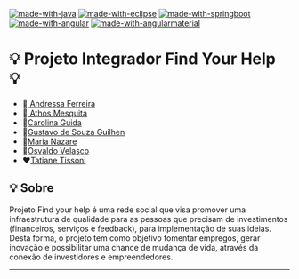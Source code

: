 [![made-with-java](https://img.shields.io/badge/Made%20with-mysql-1f425f.svg)](https://www.mysql.com/)
[![made-with-eclipse](https://img.shields.io/badge/Made%20with-eclipse-1f425f.svg)](https://www.eclipse.org/)
[![made-with-springboot](https://img.shields.io/badge/Made%20with-springboot-1f425f.svg)](https://spring.io/projects/spring-boot)
[![made-with-angular](https://img.shields.io/badge/Made%20with-angular-1f425f.svg)](https://angular.io/)
[![made-with-angularmaterial](https://img.shields.io/badge/Made%20with-angularmaterial-1f425f.svg)](https://material.angular.io/)


# :bulb: Projeto Integrador Find Your Help :bulb:

- :art:<a href = "https://github.com/Andressaffs"> Andressa Ferreira </a>
- :loudspeaker:<a href = "https://github.com/athosgpm"> Athos Mesquita </a>
- :book:<a href = "https://github.com/Carolguida">Carolina Guida</a>
- :tophat:<a href = "https://github.com/GUSTAVO-GUILHEN">Gustavo de Souza Guilhen</a>
- :crown:<a href = "https://github.com/MariaNazar">Maria Nazare</a>
- :rocket:<a href = "https://github.com/Velasco18">Osvaldo Velasco</a>
- :hearts:<a href = "https://github.com/tatiantunes">Tatiane Tissoni</a>


##  :bulb: Sobre 
Projeto Find your help é uma rede social que visa promover uma infraestrutura de qualidade para as pessoas que precisam de investimentos (financeiros, serviços e feedback), para implementação de suas ideias. Desta forma, o projeto tem como objetivo fomentar empregos, gerar inovação e possibilitar uma chance de mudança de vida, através da conexão de investidores e empreendedores.
<hr>




